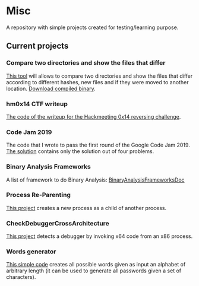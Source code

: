# Misc
A repository with simple projects created for testing/learning purpose.

## Current projects

### Compare two directories and show the files that differ
<a href="https://github.com/enkomio/Misc/tree/master/CompareDirectory">This tool</a> will allows to compare two directories and show the files that differ according to different hashes, new files and if they were moved to another location. <a href="https://github.com/enkomio/Misc/blob/master/CompareDirectory/Binary/Compare.exe?raw=true">Download compiled binary</a>.

### hm0x14 CTF writeup
<a href="https://github.com/enkomio/Misc/tree/master/Hm0x14Writeup">The code of the writeup for the Hackmeeting 0x14 reversing challenge</a>.

### Code Jam 2019
The code that I wrote to pass the first round of the Google Code Jam 2019. <a href="https://github.com/enkomio/Misc/tree/master/CodeJam2019">The solution</a> contains only the solution out of four problems.

### Binary Analysis Frameworks
A list of framework to do Binary Analysis:
<a href="https://github.com/enkomio/Misc/tree/master/BinaryAnalysisFrameworksDoc">BinaryAnalysisFrameworksDoc</a>

### Process Re-Parenting
<a href="https://github.com/enkomio/Misc/tree/master/ProcessReParenting">This project</a> creates a new process as a child of another process. 

### CheckDebuggerCrossArchitecture
<a href="https://github.com/enkomio/Misc/tree/master/CheckDebuggerCrossArchitecture">This project</a> detects a debugger by invoking x64 code from an x86 process.

### Words generator
<a href="https://github.com/enkomio/Misc/tree/master/WordsGenerator">This simple code</a> creates all possible words given as input an alphabet of arbitrary length (it can be used to generate all passwords given a set of characters).
